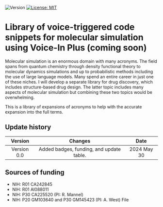 ![Version](https://img.shields.io/static/v1?label=matplotlib-voice-in&message=0.0&color=brightcolor)
[![License: MIT](https://img.shields.io/badge/License-MIT-blue.svg)](https://opensource.org/licenses/MIT)


# Library of voice-triggered code snippets for molecular simulation using Voice-In Plus (coming soon)

Molecular simulation is an enormous domain with many acronyms.
The field spans from quantum chemistry through density functional theory to molecular dynamics simulations and up to probabilistic methods including the use of large language models.
Many spend an entire career in just one of these niches.
I will develop a separate library for drug discovery, which includes structure-based drug design.
The latter topic includes many aspects of molecular simulation but combining these two topics would be overwhelming.

This is a library of expansions of acronyms to help with the accurate expansion into the full terms.

## Update history

|Version      | Changes                                                                                                                                                                         | Date                 |
|:-----------:|:------------------------------------------------------------------------------------------------------------------------------------------:|:--------------------:|
| Version 0.0 |   Added badges, funding, and update table.                                                                                                                  | 2024 May 30         |

## Sources of funding

- NIH: R01 CA242845
- NIH: R01 AI088011
- NIH: P30 CA225520 (PI: R. Mannel)
- NIH: P20 GM103640 and P30 GM145423 (PI: A. West)
File
